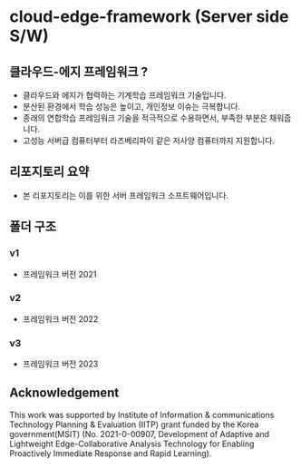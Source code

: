 # cloud-edge-framework (Server side S/W)

## 클라우드-에지 프레임워크 ?
- 클라우드와 에지가 협력하는 기계학습 프레임워크 기술입니다.
- 분산된 환경에서 학습 성능은 높이고, 개인정보 이슈는 극복합니다.
- 종래의 연합학습 프레임워크 기술을 적극적으로 수용하면서, 부족한 부분은 채워줍니다.
- 고성능 서버급 컴퓨터부터 라즈베리파이 같은 저사양 컴퓨터까지 지원합니다.


## 리포지토리 요약
- 본 리포지토리는 이를 위한 서버 프레임워크 소프트웨어입니다.

## 폴더 구조

### v1
- 프레임워크 버전 2021

### v2
- 프레임워크 버전 2022

### v3
- 프레임워크 버전 2023

## Acknowledgement
This work was supported by Institute of Information & communications Technology Planning & Evaluation (IITP) grant funded by the Korea government(MSIT) (No. 2021-0-00907, Development of Adaptive and Lightweight Edge-Collaborative Analysis Technology for Enabling Proactively Immediate Response and Rapid Learning).
